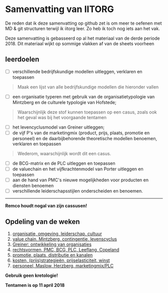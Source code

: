 # Samenvatting van IITORG
De reden dat ik deze samenvatting op github zet is om meer te oefenen met MD & git structuren terwijl ik iitorg leer. Zo heb ik toch nog iets aan het vak.  

Deze samenvatting is gebasseerd op al het materiaal van de derde periode 2018. Dit materiaal wijkt op sommige vlakken af van de sheets voorheen

## leerdoelen

- [ ]  verschillende bedrijfskundige modellen uitleggen, verklaren en toepassen  
> Maak een lijst van alle bedrijfskundige modellen die hieronder vallen
- [ ]  een organisatie typeren met gebruik van de organisatietypologie van Mintzberg en de culturele typologie van Hofstede;
> Waarschijnlijk deze stof kunnen toepassen op een casus, zoals ook het geval was bij het voorgaande tentamen
- [ ]  het levencyclusmodel van Greiner uitleggen;
- [ ]  de vijf P's van de marketingmix (product, prijs, plaats, promotie en personeel) en de daarbijbehorende theoretische modellen benoemen, verklaren en toepassen
> Wederom, waarschijnlijk wordt dit een casus. 
- [ ]  de BCG-matrix en de PLC uitleggen en toepassen
- [ ]  de valuechain en het vijfkrachtenmodel van Porter uitleggen en toepassen
- [ ]  aan de hand van PMC's nieuwe mogelijkheden voor producten en diensten benoemen
- [ ]  verschillende leiderschapsstijlen onderscheiden en benoemen.

---
**Remco houdt nogal van zijn cassusen!**

## Opdeling van de weken
1. [organisatie, omgeving, leiderschap, cultuur](https://cascuna.github.io/iitorg-samenvatting/weken/week1/)
2. [value chain, Mintzberg, contingentie, levenscyclus](https://cascuna.github.io/iitorg-samenvatting/weken/week2/)
3. [Greiner: ontwikkeling van organisaties](https://cascuna.github.io/iitorg-samenvatting/weken/week2/#ontwikkelingsfases)
4. [rechtsvormen, PMC, BCG, PLC, Leeflang, Copeland](https://cascuna.github.io/iitorg-samenvatting/weken/week4/) 
5. [promotie, plaats, distributie en kanalen](https://cascuna.github.io/iitorg-samenvatting/weken/week5/) 
6. [kosten, (prijs)strategieën, prijselasticiteit, winst](https://cascuna.github.io/iitorg-samenvatting/weken/week6/)
7. [personeel, Maslow, Herzberg, marketingmix/PLC](https://cascuna.github.io/iitorg-samenvatting/weken/week7/)

**Gebruik geen kretologie!**

**Tentamen is op 11 april 2018**





